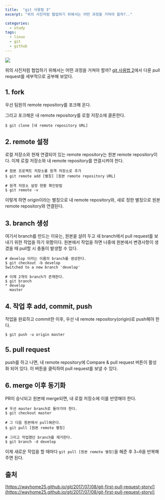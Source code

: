 ```yaml
---
title:  "git 사용법 3"
excerpt: "위의 사진처럼 협업하기 위해서는 어떤 과정을 거쳐야 할까?.."

categories:
  - study
tags:
  - linux
  - git
  - github
---
```


![](https://chanhk-im.github.io/assets/images/git-command3/pull-request.png)

위의 사진처럼 협업하기 위해서는 어떤 과정을 거쳐야 할까? [git 사용법 2](https://chanhk-im.github.io/%EB%A6%AC%EB%88%85%EC%8A%A4/git-command2/)에서 다룬 pull request를 세부적으로 공부해 보았다.

## 1. fork
우선 팀원의 remote repository를 포크해 온다.

그리고 포크해온 내 remote repository를 로컬 저장소에 클론한다.

```
$ git clone [내 remote repository URL]
```

## 2. remote 설정
로컬 저장소와 현재 연결되어 있는 remote repository는 원본 remote repository이다. 이제 로컬 저장소와 내 remote repository를 연결시켜야 한다.

```
# 원본 프로젝트 저장소를 원격 저장소로 추가
$ git remote add [별칭] [원본 remote repository URL]

# 원격 저장소 설정 현황 확인방법
$ git remote -v
```

이렇게 하면 origin이라는 별칭으로 내 remote repository와, 새로 정한 별칭으로 원본 remote repository와 연결된다.

## 3. branch 생성
여기서 branch를 만드는 이유는, 원본을 살려 두고 새 branch에서 pull request를 보내기 위한 작업을 하기 위함이다. 원본에서 작업을 하면 나중에 원본에서 변경사항이 생겼을 때 pull할 시 충돌이 발생할 수 있다.

```
# develop 이라는 이름의 branch를 생성한다.
$ git checkout -b develop
Switched to a new branch 'develop'

# 이제 2개의 branch가 존재한다.
$ git branch
* develop
  master
```

## 4. 작업 후 add, commit, push
작업을 완료하고 commit한 이후, 우선 내 remote repository(origin)로 push해야 한다.

```
$ git push -u origin master
```

## 5. pull request
push를 하고 나면, 내 remote repository에 Compare & pull request 버튼이 활성화 되어 있다.
이 버튼을 클릭하여 pull request를 보낼 수 있다.

## 6. merge 이후 동기화
PR이 승낙되고 원본에 merge되면, 내 로컬 저장소에 이를 반영해야 한다. 

```
# 우선 master branch로 돌아가야 한다.
$ git checkout master

# 그 다음 원본에서 pull해온다.
$ git pull [원본 remote 별칭]

# 그리고 작업했던 branch를 제거한다.
$ git branch -d develop
```

이제 새로운 작업을 할 때마다 `git pull [원본 remote 별칭]`을 해준 후 3~6을 반복해 주면 된다.


## 출처
[https://wayhome25.github.io/git/2017/07/08/git-first-pull-request-story/](https://wayhome25.github.io/git/2017/07/08/git-first-pull-request-story/)